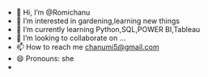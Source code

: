 - 👋 Hi, I’m @Romichanu
- 👀 I’m interested in gardening,learning new things
- 🌱 I’m currently learning Python,SQL,POWER BI,Tableau
- 💞️ I’m looking to collaborate on ...
- 📫 How to reach me chanumi5@gmail.com
- 😄 Pronouns: she
- 

<!---
Romichanu/Romichanu is a ✨ special ✨ repository because its `README.md` (this file) appears on your GitHub profile.
You can click the Preview link to take a look at your changes.
--->
